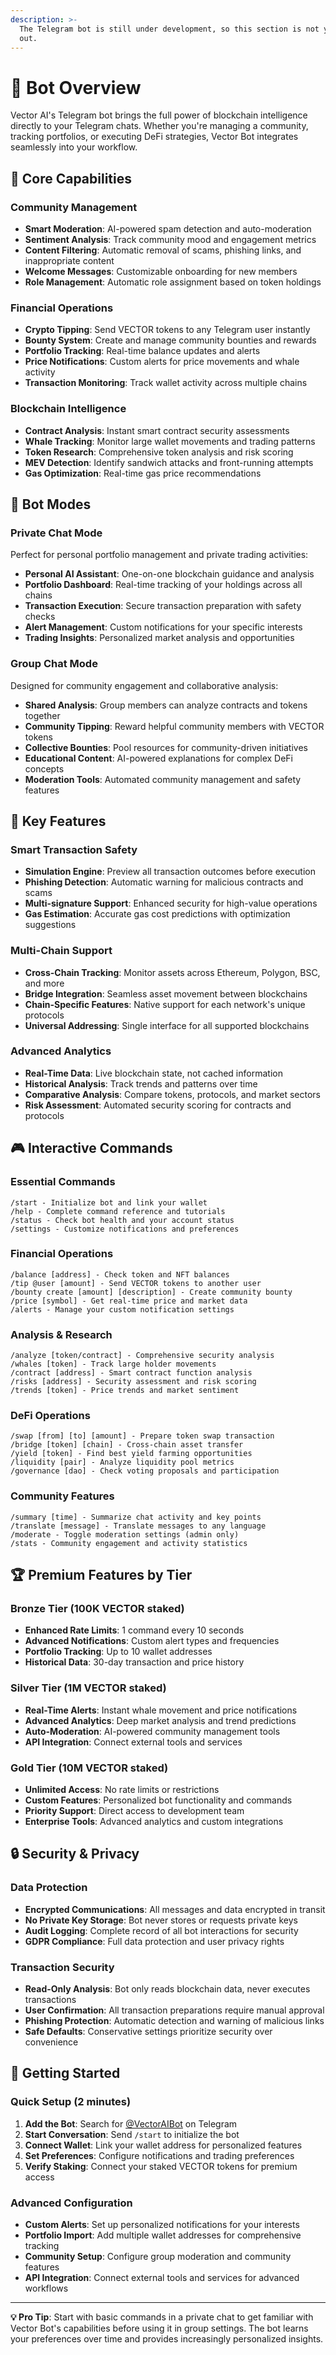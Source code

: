 ```yaml
---
description: >-
  The Telegram bot is still under development, so this section is not yet filled
  out.
---
```


# 🤖 Bot Overview

Vector AI's Telegram bot brings the full power of blockchain intelligence directly to your Telegram chats. Whether you're managing a community, tracking portfolios, or executing DeFi strategies, Vector Bot integrates seamlessly into your workflow.

## 🎯 **Core Capabilities**

### Community Management
- **Smart Moderation**: AI-powered spam detection and auto-moderation
- **Sentiment Analysis**: Track community mood and engagement metrics
- **Content Filtering**: Automatic removal of scams, phishing links, and inappropriate content
- **Welcome Messages**: Customizable onboarding for new members
- **Role Management**: Automatic role assignment based on token holdings

### Financial Operations
- **Crypto Tipping**: Send VECTOR tokens to any Telegram user instantly
- **Bounty System**: Create and manage community bounties and rewards
- **Portfolio Tracking**: Real-time balance updates and alerts
- **Price Notifications**: Custom alerts for price movements and whale activity
- **Transaction Monitoring**: Track wallet activity across multiple chains

### Blockchain Intelligence
- **Contract Analysis**: Instant smart contract security assessments
- **Whale Tracking**: Monitor large wallet movements and trading patterns
- **Token Research**: Comprehensive token analysis and risk scoring
- **MEV Detection**: Identify sandwich attacks and front-running attempts
- **Gas Optimization**: Real-time gas price recommendations

## 📱 **Bot Modes**

### Private Chat Mode
Perfect for personal portfolio management and private trading activities:

- **Personal AI Assistant**: One-on-one blockchain guidance and analysis
- **Portfolio Dashboard**: Real-time tracking of your holdings across all chains
- **Transaction Execution**: Secure transaction preparation with safety checks
- **Alert Management**: Custom notifications for your specific interests
- **Trading Insights**: Personalized market analysis and opportunities

### Group Chat Mode
Designed for community engagement and collaborative analysis:

- **Shared Analysis**: Group members can analyze contracts and tokens together
- **Community Tipping**: Reward helpful community members with VECTOR tokens
- **Collective Bounties**: Pool resources for community-driven initiatives
- **Educational Content**: AI-powered explanations for complex DeFi concepts
- **Moderation Tools**: Automated community management and safety features

## 🔧 **Key Features**

### Smart Transaction Safety
- **Simulation Engine**: Preview all transaction outcomes before execution
- **Phishing Detection**: Automatic warning for malicious contracts and scams
- **Multi-signature Support**: Enhanced security for high-value operations
- **Gas Estimation**: Accurate gas cost predictions with optimization suggestions

### Multi-Chain Support
- **Cross-Chain Tracking**: Monitor assets across Ethereum, Polygon, BSC, and more
- **Bridge Integration**: Seamless asset movement between blockchains
- **Chain-Specific Features**: Native support for each network's unique protocols
- **Universal Addressing**: Single interface for all supported blockchains

### Advanced Analytics
- **Real-Time Data**: Live blockchain state, not cached information
- **Historical Analysis**: Track trends and patterns over time
- **Comparative Analysis**: Compare tokens, protocols, and market sectors
- **Risk Assessment**: Automated security scoring for contracts and protocols

## 🎮 **Interactive Commands**

### Essential Commands
```
/start - Initialize bot and link your wallet
/help - Complete command reference and tutorials
/status - Check bot health and your account status
/settings - Customize notifications and preferences
```

### Financial Operations
```
/balance [address] - Check token and NFT balances
/tip @user [amount] - Send VECTOR tokens to another user
/bounty create [amount] [description] - Create community bounty
/price [symbol] - Get real-time price and market data
/alerts - Manage your custom notification settings
```

### Analysis & Research
```
/analyze [token/contract] - Comprehensive security analysis
/whales [token] - Track large holder movements
/contract [address] - Smart contract function analysis
/risks [address] - Security assessment and risk scoring
/trends [token] - Price trends and market sentiment
```

### DeFi Operations
```
/swap [from] [to] [amount] - Prepare token swap transaction
/bridge [token] [chain] - Cross-chain asset transfer
/yield [token] - Find best yield farming opportunities
/liquidity [pair] - Analyze liquidity pool metrics
/governance [dao] - Check voting proposals and participation
```

### Community Features
```
/summary [time] - Summarize chat activity and key points
/translate [message] - Translate messages to any language
/moderate - Toggle moderation settings (admin only)
/stats - Community engagement and activity statistics
```

## 🏆 **Premium Features by Tier**

### Bronze Tier (100K VECTOR staked)
- **Enhanced Rate Limits**: 1 command every 10 seconds
- **Advanced Notifications**: Custom alert types and frequencies
- **Portfolio Tracking**: Up to 10 wallet addresses
- **Historical Data**: 30-day transaction and price history

### Silver Tier (1M VECTOR staked)
- **Real-Time Alerts**: Instant whale movement and price notifications
- **Advanced Analytics**: Deep market analysis and trend predictions
- **Auto-Moderation**: AI-powered community management tools
- **API Integration**: Connect external tools and services

### Gold Tier (10M VECTOR staked)
- **Unlimited Access**: No rate limits or restrictions
- **Custom Features**: Personalized bot functionality and commands
- **Priority Support**: Direct access to development team
- **Enterprise Tools**: Advanced analytics and custom integrations

## 🔒 **Security & Privacy**

### Data Protection
- **Encrypted Communications**: All messages and data encrypted in transit
- **No Private Key Storage**: Bot never stores or requests private keys
- **Audit Logging**: Complete record of all bot interactions for security
- **GDPR Compliance**: Full data protection and user privacy rights

### Transaction Security
- **Read-Only Analysis**: Bot only reads blockchain data, never executes transactions
- **User Confirmation**: All transaction preparations require manual approval
- **Phishing Protection**: Automatic detection and warning of malicious links
- **Safe Defaults**: Conservative settings prioritize security over convenience

## 🚀 **Getting Started**

### Quick Setup (2 minutes)
1. **Add the Bot**: Search for [@VectorAIBot](https://t.me/VectorAIBot) on Telegram
2. **Start Conversation**: Send `/start` to initialize the bot
3. **Connect Wallet**: Link your wallet address for personalized features
4. **Set Preferences**: Configure notifications and trading preferences
5. **Verify Staking**: Connect your staked VECTOR tokens for premium access

### Advanced Configuration
- **Custom Alerts**: Set up personalized notifications for your interests
- **Portfolio Import**: Add multiple wallet addresses for comprehensive tracking
- **Community Setup**: Configure group moderation and community features
- **API Integration**: Connect external tools and services for advanced workflows

---

**💡 Pro Tip**: Start with basic commands in a private chat to get familiar with Vector Bot's capabilities before using it in group settings. The bot learns your preferences over time and provides increasingly personalized insights.
